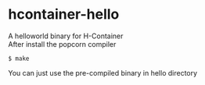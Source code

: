 # hcontainer-hello

A helloworld binary for H-Container <br>
After install the popcorn compiler
```
$ make
```
You can just use the pre-compiled binary in hello directory
